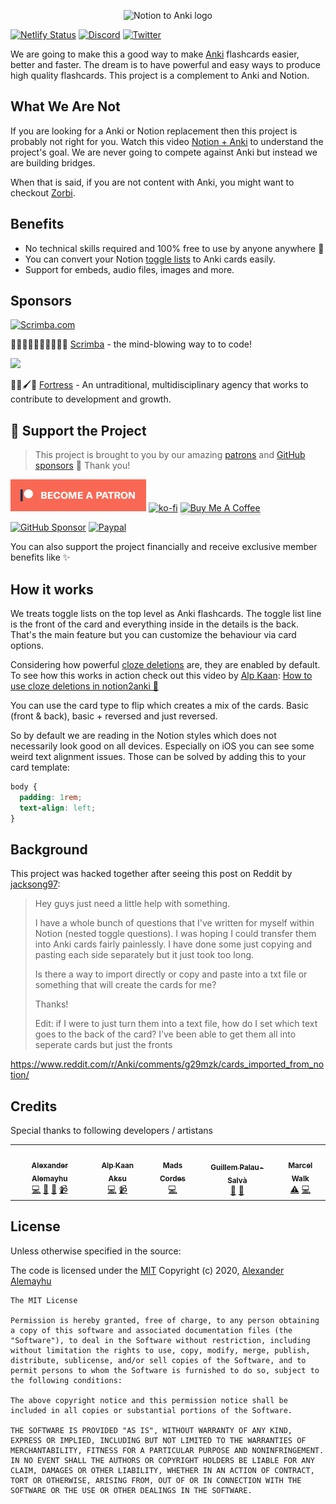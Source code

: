 <p align="center"><img width="256" src="https://github.com/alemayhu/Notion-to-Anki/blob/master/web/public/mascot/Notion%201.png?raw=true" alt="Notion to Anki logo" /></p>

[![Netlify Status](https://api.netlify.com/api/v1/badges/5da03a4d-2c54-4343-8949-33124d2211e5/deploy-status)](https://app.netlify.com/sites/vibrant-swirles-654fce/deploys) [![Discord](https://img.shields.io/discord/723998078201495642)](https://discord.com/invite/PSKC3uS) [![Twitter](https://img.shields.io/twitter/url/https/twitter.com/cloudposse.svg?style=social&label=Follow%20%40aalemayhu)](https://twitter.com/aalemayhu)

We are going to make this a good way to make [Anki](https://apps.ankiweb.net/) flashcards easier, better and faster. The dream is to have powerful and easy ways to produce high quality flashcards. This project is a complement to Anki and Notion.

## What We Are Not

If you are looking for a Anki or Notion replacement then this project is probably not right for you. Watch this video [Notion + Anki](https://youtu.be/FjifJG4FoXY) to understand the project's goal. We are never
going to compete against Anki but instead we are building bridges.

When that is said, if you are not content with Anki, you might want to checkout [Zorbi](https://youtu.be/ReQvcQKoalU).

## Benefits

- No technical skills required and 100% free to use by anyone anywhere 🤗
- You can convert your Notion [toggle lists][tl] to Anki cards easily.
- Support for embeds, audio files, images and more.

## Sponsors

[![Scrimba.com](https://github.com/alemayhu/Notion-to-Anki/raw/master/web/public/sponsors/Scrimba.png)](https://scrimba.com/)

👩🏼‍🎓👨‍🎓️👨‍🏫️👩🏽‍🏫 [Scrimba](https://scrimba.com) - the mind-blowing way to to code!

<a href="https://fortress.no"><img src="https://fortress.no/icons/logo.svg"  style="width:114px;" src=""></img></a>

🧱🏢🖌️🏰 [Fortress](https://fortress.no/) - An untraditional, multidisciplinary agency that works to contribute to development and growth.


## 🎁 Support the Project

> This project is brought to you by our amazing [patrons](http://patreon.com/alemayhu)
> and [GitHub sponsors](https://github.com/sponsors/alemayhu) 🤩 Thank you!

[![Patreon](https://github.com/aalemayhu/aalemayhu/raw/master/assets/become_a_patron_button.png)](https://patreon.com/alemayhu)
[![ko-fi](https://www.ko-fi.com/img/githubbutton_sm.svg)](https://ko-fi.com/W7W6QZNY)
<a href="https://www.buymeacoffee.com/aalemayhu"  rel="noreferrer" target="_blank"><img src="https://www.buymeacoffee.com/assets/img/custom_images/orange_img.png" alt="Buy Me A Coffee" style="height: 41px !important;width: 174px !important;box-shadow: 0px 3px 2px 0px rgba(190, 190, 190, 0.5) !important;-webkit-box-shadow: 0px 3px 2px 0px rgba(190, 190, 190, 0.5) !important;" ></a>

[![GitHub Sponsor](https://img.shields.io/badge/donate-sponsors-ea4aaa.svg?logo=github)](https://github.com/sponsors/alemayhu/)
[![Paypal](https://img.shields.io/badge/Donate-PayPal-green.svg)](https://paypal.me/alemayhu)

You can also support the project financially and receive exclusive member benefits like ✨

[tl]: https://www.notion.so/Toggles-c720af26b4bd4789b736c140b2dc73fe

## How it works

We treats toggle lists on the top level as Anki flashcards. The toggle list line is the front of the card and everything inside in the details is the back. That's the main feature but you can customize the behaviour via card options.

Considering how powerful [cloze deletions](https://docs.ankiweb.net/#/editing?id=cloze-deletion) are, they are enabled by default. To see how this works in action check out this video by [Alp Kaan](https://alpkaanaksu.com/): [How to use cloze deletions in notion2anki 🤩
](https://youtu.be/r9pPNl8Mx_Q)

You can use the card type to flip which creates a mix of the cards. Basic (front & back), basic + reversed and just reversed.

So by default we are reading in the Notion styles which does not necessarily look good on all devices. Especially on iOS you can see some weird text alignment issues. Those can be solved by adding this to your card template:

```css
body {
  padding: 1rem;
  text-align: left;
}
```

## Background

This project was hacked together after seeing this post on Reddit by [jacksong97](https://www.reddit.com/user/jacksong97):

> Hey guys just need a little help with something.
>
> I have a whole bunch of questions that I've written for myself within Notion (nested toggle questions). I was hoping I could transfer them into Anki cards fairly painlessly. I have done some just copying and pasting each side separately but it just took too long.
>
> Is there a way to import directly or copy and paste into a txt file or something that will create the cards for me?
>
> Thanks!
>
> Edit: if I were to just turn them into a text file, how do I set which text goes to the back of the card? I’ve been able to get them all into seperate cards but just the fronts

https://www.reddit.com/r/Anki/comments/g29mzk/cards_imported_from_notion/

## Credits

Special thanks to following developers / artistans

<table>
    <tr>
        <td align="center">
            <a href="https://alemayhu.com">
                <img src="https://avatars1.githubusercontent.com/u/925044?s=460&u=3bbe382e30dac01219f2423abcb7f6c1a47b9b5a&v=4" width="100px;" alt=""/>
                <br /><sub>
                <b>Alexander Alemayhu</b>
                </sub></a><br />
                <a href="https://github.com/alemayhu/notion2anki/commits?author=aalemayhu" title="Code">💻</a>
                <a href="https://github.com/alemayhu/notion2anki/pulls?q=is%3Apr+reviewed-by%3Aaalemayhu" title="Reviewed Pull Requests">👀</a>
                <a href="https://github.com/alemayhu/notion2anki/commits?author=aalemayhu" title="Documentation">📖</a>
                <a href="https://www.youtube.com/channel/UCVuQ9KPLbb3bfhm-ZYsq-bQ" title="Videos">📹</a>
        </td>
        <td align="center">
            <a href="https://alpkaanaksu.com">
                <img src="https://avatars0.githubusercontent.com/u/68744864?s=460&u=14e5b70a520bf800b4ed942640b9f825bb3d997b&v=4" width="100px;" alt=""/>
                <br /><sub>
                <b>Alp Kaan Aksu</b>
                </sub></a><br />
                <a href="https://github.com/alemayhu/notion2anki/commits?author=alpkaanaksu" title="Code">💻</a>
                <a href="https://www.youtube.com/channel/UCVuQ9KPLbb3bfhm-ZYsq-bQ" title="Videos">📹</a>
        </td>
        <td align="center">
            <a href="https://github.com/Mobilpadde">
                <img src="https://avatars2.githubusercontent.com/u/1170567?s=460&u=7fffacd722d6f39535f1b71a25e6b853a7451d80&v=4" width="100px;" alt=""/>
                <br /><sub>
                <b>Mads Cordes</b>
                </sub></a><br />
                <a href="https://github.com/alemayhu/notion2anki/commits?author=mobilpadde" title="Code">💻</a>
        </td>
        <td align="center">
            <a href="https://www.guillempalausalva.com/">
                <img src="https://avatars2.githubusercontent.com/u/8341295?s=460&u=14d22c0bb0bab69ac305b38ac6533158ad4ce8b3&v=4" width="100px;" alt=""/>
                <br /><sub>
                <b>Guillem Palau-Salvà</b>
                </sub></a><br />
                <a href="#questions" title="Answering Questions">💬</a>
                <a href="#ideas" title="Ideas & Planning">🤔</a>
        </td>
        <td align="center">
            <a href="https://nyasaki.dev/">
                <img src="https://avatars1.githubusercontent.com/u/23500970?s=460&u=9d1f3847e7e960e436051b8d6e39885cf650d841&v=4" width="100px;" alt=""/>
                <br /><sub>
                <b>Marcel Walk</b>
                </sub></a><br />
                <a href="#questions" title="Tests">⚠</a>
                <a href="https://github.com/alemayhu/notion2anki/commits?author=MarcelWalk" title="Code">💻</a>
        </td>
        <!-- Add Henrik (https://github.com/henrik-de), Abi, Boni when you get the necessary information -->
    </tr>
</table>

## License

Unless otherwise specified in the source:

The code is licensed under the [MIT](./LICENSE) Copyright (c) 2020, [Alexander Alemayhu][1]

[1]: http://alemayhu.com

```
The MIT License

Permission is hereby granted, free of charge, to any person obtaining a copy of this software and associated documentation files (the "Software"), to deal in the Software without restriction, including without limitation the rights to use, copy, modify, merge, publish, distribute, sublicense, and/or sell copies of the Software, and to permit persons to whom the Software is furnished to do so, subject to the following conditions:

The above copyright notice and this permission notice shall be included in all copies or substantial portions of the Software.

THE SOFTWARE IS PROVIDED "AS IS", WITHOUT WARRANTY OF ANY KIND, EXPRESS OR IMPLIED, INCLUDING BUT NOT LIMITED TO THE WARRANTIES OF MERCHANTABILITY, FITNESS FOR A PARTICULAR PURPOSE AND NONINFRINGEMENT. IN NO EVENT SHALL THE AUTHORS OR COPYRIGHT HOLDERS BE LIABLE FOR ANY CLAIM, DAMAGES OR OTHER LIABILITY, WHETHER IN AN ACTION OF CONTRACT, TORT OR OTHERWISE, ARISING FROM, OUT OF OR IN CONNECTION WITH THE SOFTWARE OR THE USE OR OTHER DEALINGS IN THE SOFTWARE.
```
